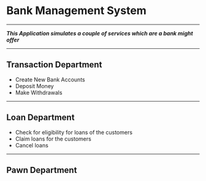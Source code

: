 
# Bank Management System
 ___

__*This Application simulates a couple of services which are a bank might offer*__

---
## Transaction Department
  - Create New Bank Accounts  
  - Deposit Money  
  - Make Withdrawals  
---
## Loan Department
  - Check for eligibility for loans of the customers
  - Claim loans for the customers
  - Cancel loans
---

## Pawn Department
 
 
